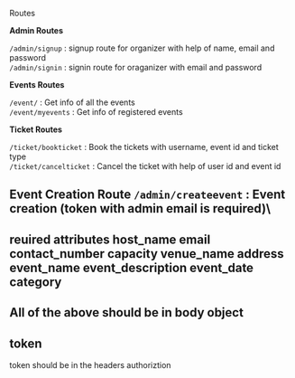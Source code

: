Routes 

**Admin Routes**

```/admin/signup``` : signup route for organizer with help of name, email and password\
```/admin/signin``` : signin route for oraganizer with email and password

**Events Routes**

```/event/``` : Get info of all the events\
```/event/myevents``` : Get info of registered events

**Ticket Routes**

```/ticket/bookticket``` : Book the tickets with username, event id and ticket type\
```/ticket/cancelticket``` : Cancel the ticket with help of user id and event id

**Event Creation Route**
```/admin/createevent``` : Event creation (token with admin email is required)\
  ---
  reuired attributes
  host_name
  email
  contact_number
  capacity
  venue_name
  address
  event_name
  event_description
  event_date
  category
  ---
  All of the above should be in body object
  ---
  token
  ---
  token should be in the headers authoriztion
